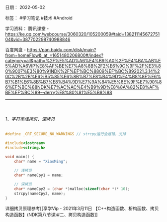 日期： 2022-05-02

标签： #学习笔记 #技术 #Android 

学习资料： 
腾讯课堂 - https://ke.qq.com/webcourse/3060320/105200059#taid=13821114567275104&vid=387702298740988846

百度网盘 - https://pan.baidu.com/disk/main?from=homeFlow&_at_=1651480206800#/index?category=all&path=%2F%E5%AD%A6%E4%B9%A0%2F%E4%BA%AB%E5%AD%A6VIP%E8%AF%BE%E7%A8%8B%2F2%E6%9C%9F%2F%E3%80%9007%E3%80%91NDK%2F%EF%BC%8809%EF%BC%892021.3.14%20C%2B%2B%E6%B5%85%E6%8B%B7%E8%B4%9D%E4%B8%8E%E6%B7%B1%E6%8B%B7%E8%B4%9D%E7%9A%84%E5%8E%9F%E7%90%86%EF%BC%88NDK%E7%AC%AC%E4%B9%9D%E8%8A%82%E8%AF%BE%EF%BC%89--derry%E8%80%81%E5%B8%88

---
<br>

###### 1、字符串浅拷贝、深拷贝
```cpp
#define _CRT_SECURE_NO_WARNINGS // strcpy运行会报错，支持

#include<iostream>
#include<string.h>

void main() {
	char* name = "XiaoMing";
	
	// 浅拷贝
	char* nameCpy1 = name;

	// 深拷贝
	char* nameCpy2 = (char *)malloc(sizeof(char *)* 10);
	strcpy(nameCpy2, name);
}

```

详细拷贝原理参考[[享学Vip - 2021年3月11日 【C++构造函数、析构函数、拷贝构造函数】(NDK第八节课)#二、拷贝构造函数]]